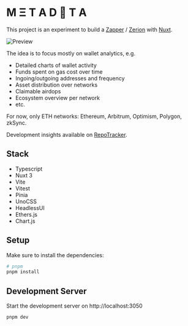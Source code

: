 # M Ξ T A D 🦧 T A

This project is an experiment to build a [Zapper](https://zapper.fi/) / [Zerion](https://app.zerion.io/) with [Nuxt](https://nuxt.com). 

![Preview](https://m3ta-data.vercel.app/preview.png)

The idea is to focus mostly on wallet analytics, e.g.

- Detailed charts of wallet activity
- Funds spent on gas cost over time
- Ingoing/outgoing addresses and frequency
- Asset distribution over networks
- Claimable airdops
- Ecosystem overview per network
- etc.

For now, only ETH networks: Ethereum, Arbitrum, Optimism, Polygon, zkSync.

Development insights available on [RepoTracker](https://repo-tracker.com/r/gh/toniengelhardt/m3tadata).

## Stack

- Typescript
- Nuxt 3
- Vite
- Vitest
- Pinia
- UnoCSS
- HeadlessUI
- Ethers.js
- Chart.js

## Setup

Make sure to install the dependencies:

```bash
# pnpm
pnpm install
```

## Development Server

Start the development server on http://localhost:3050

```bash
pnpm dev
```

